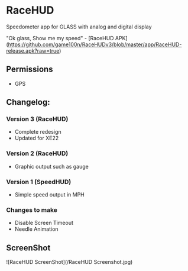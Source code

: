 #  RaceHUD

Speedometer app for GLASS with analog and digital display

"Ok glass, Show me my speed" - [RaceHUD APK] (https://github.com/game100n/RaceHUDv3/blob/master/app/RaceHUD-release.apk?raw=true)

## Permissions

* GPS

## Changelog:

### Version 3 (RaceHUD)

* Complete redesign
* Updated for XE22

### Version 2 (RaceHUD) 

* Graphic output such as gauge

### Version 1 (SpeedHUD) 

* Simple speed output in MPH

### Changes to make 

* Disable Screen Timeout
* Needle Animation

## ScreenShot 

![RaceHUD ScreenShot](/RaceHUD Screenshot.jpg)